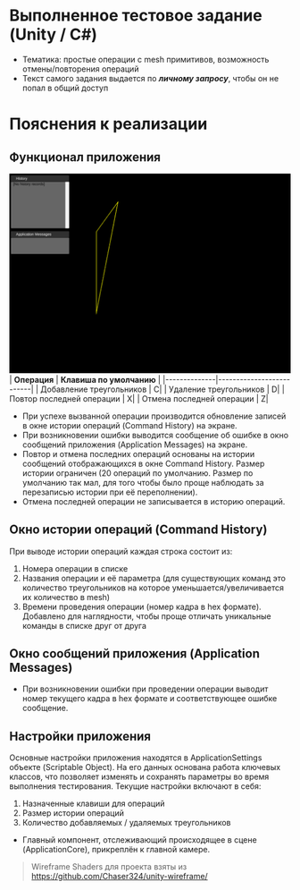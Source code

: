 # Выполненное тестовое задание (Unity / C#)
- Тематика: простые операции с mesh примитивов, возможность отмены/повторения операций
- Текст самого задания выдается по ___личному запросу___, чтобы он не попал в общий доступ

# Пояснения к реализации
## Функционал приложения
![](Demo.gif)
| __Операция__ | __Клавиша по умолчанию__ |
|--------------|--------------------------|
| Добавление треугольников  | C|
| Удаление треугольников    | D| 
| Повтор последней операции | X|
| Отмена последней операции | Z| 

- При успехе вызванной операции производится обновление записей в окне истории операций (Command History) на экране.
- При возникновении ошибки выводится сообщение об ошибке в окно сообщений приложения (Application Messages) на экране.
- Повтор и отмена последних операций основаны на истории сообщений отображающихся в окне Command History. Размер истории ограничен (20 операций по умолчанию. Размер по умолчанию так мал, для того чтобы было проще наблюдать за перезаписью истории при её переполнении).
- Отмена последней операции не записывается в историю операций.

## Окно истории операций (Command History)
При выводе истории операций каждая строка состоит из:
1. Номера операции в списке
2. Названия операции и её параметра (для существующих команд это количество треугольников на которое уменьшается/увеличивается их количество в mesh)
3. Времени проведения операции (номер кадра в hex формате). Добавлено для наглядности, чтобы проще отличать уникальные команды в списке друг от друга

## Окно сообщений приложения (Application Messages)
- При возникновении ошибки при проведении операции выводит номер текущего кадра в hex формате и соответствующее ошибке сообщение.

## Настройки приложения
Основные настройки приложения находятся в ApplicationSettings объекте (Scriptable Object). На его данных основана работа ключевых классов, что позволяет изменять и сохранять параметры во время выполнения тестирования.
Текущие настройки включают в себя: 
1. Назначенные клавиши для операций
2. Размер истории операций
3. Количество добавляемых / удаляемых треугольников

- Главный компонент, отслеживающий происходящее в сцене (ApplicationCore), прикреплён к главной камере.

> Wireframe Shaders для проекта взяты из https://github.com/Chaser324/unity-wireframe/
